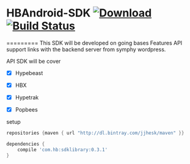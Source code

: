 # HBAndroid-SDK [ ![Download](https://api.bintray.com/packages/jjhesk/maven/sdklibrary/images/download.svg) ](https://bintray.com/jjhesk/maven/sdklibrary/_latestVersion)[![Build Status](https://travis-ci.org/HKMOpen/SDKhb.svg)](https://travis-ci.org/HKMOpen/SDKhb)
=========
This SDK will be developed on going bases
Features API support links with the backend server from symphy wordpress.

API SDK will be cover 
- [x] Hypebeast 
- [x] HBX
- [x] Hypetrak
- [x] Popbees


setup
```gradle
repositories {maven { url "http://dl.bintray.com/jjhesk/maven" }}

dependencies {
    compile 'com.hb:sdklibrary:0.3.1'
}

```
